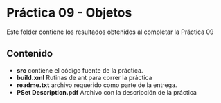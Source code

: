 # Práctica 09 - Objetos

Este folder contiene los resultados obtenidos al completar la Práctica 09

## Contenido

* **src** contiene el código fuente de la práctica.
* **build.xml** Rutinas de ant para correr la práctica
* **readme.txt** archivo requerido como parte de la entrega.
* **PSet Description.pdf** Archivo con la descripción de la práctica
